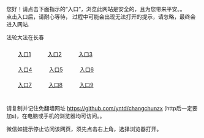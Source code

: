 您好！请点击下面指示的“入口”，浏览此网站是安全的，且为您带来平安。。 <br/>
点击入口后，请耐心等待， 过程中可能会出现无法打开的提示，请忽略，最终会进入网站. </br>

法轮大法在长春<br/>
<div style="padding:10px"><a style="margin:20px" target="_blank" href="https://d397v11jgf4sq6.cloudfront.net/2Qpsp?apdrqrl" id="ccLink1" rel="nofollow">入口1</a> <a target="_blank" style="margin:20px" href="https://dx06l3i71rqnl.cloudfront.net/2Qpsp?zvrvjkil" id="ccLink2" rel="nofollow">入口2</a> <a style="margin:20px" target="_blank" href="https://dv64pj3p3d1ag.cloudfront.net/2Qpsp?npvqelf" id="ccLink3" rel="nofollow">入口3</a></div>

<div style="padding:10px" ><a style="margin:20px" target="_blank" href="https://d397v11jgf4sq6.cloudfront.net/2Qpsp?apdrqrl" id="ccLink4" rel="nofollow">入口4</a> <a style="margin:20px" href="https://dx06l3i71rqnl.cloudfront.net/2Qpsp?zvrvjkil" target="_blank" id="ccLink5" rel="nofollow">入口5</a> <a style="margin:20px" href="https://dv64pj3p3d1ag.cloudfront.net/2Qpsp?npvqelf" target="_blank" id="ccLink6" rel="nofollow">入口6</a></div>

<div style="padding:10px"><a style="margin:20px" target="_blank" href="https://d397v11jgf4sq6.cloudfront.net/2Qpsp?apdrqrl" id="ccLink7" rel="nofollow">入口7</a> <a style="margin:20px" href="https://dx06l3i71rqnl.cloudfront.net/2Qpsp?zvrvjkil" target="_blank" id="ccLink8" rel="nofollow">入口8</a> <a style="margin:20px" target="_blank" href="https://dv64pj3p3d1ag.cloudfront.net/2Qpsp?npvqelf" id="ccLink9" rel="nofollow">入口9</a></div>

<br/>



请复制并记住免翻墙网址 https://github.com/yntd/changchunzx (http后一定要加s)，在电脑或手机的浏览器均可访问。。<br/>

微信如提示停止访问该网页，须先点击右上角，选择浏览器打开。
